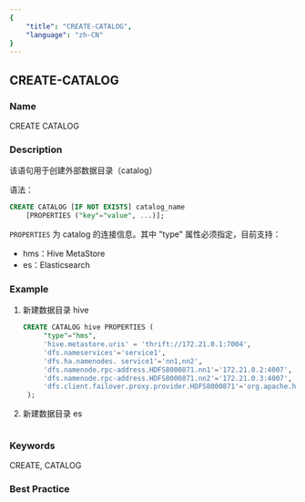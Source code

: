 ```yaml
---
{
    "title": "CREATE-CATALOG",
    "language": "zh-CN"
}
---
```


<!--
Licensed to the Apache Software Foundation (ASF) under one
or more contributor license agreements.  See the NOTICE file
distributed with this work for additional information
regarding copyright ownership.  The ASF licenses this file
to you under the Apache License, Version 2.0 (the
"License"); you may not use this file except in compliance
with the License.  You may obtain a copy of the License at

  http://www.apache.org/licenses/LICENSE-2.0

Unless required by applicable law or agreed to in writing,
software distributed under the License is distributed on an
"AS IS" BASIS, WITHOUT WARRANTIES OR CONDITIONS OF ANY
KIND, either express or implied.  See the License for the
specific language governing permissions and limitations
under the License.
-->

## CREATE-CATALOG

### Name

CREATE CATALOG

### Description

该语句用于创建外部数据目录（catalog）

语法：

```sql
CREATE CATALOG [IF NOT EXISTS] catalog_name
    [PROPERTIES ("key"="value", ...)];
```

`PROPERTIES` 为 catalog 的连接信息。其中 "type" 属性必须指定，目前支持：

* hms：Hive MetaStore
* es：Elasticsearch

### Example

1. 新建数据目录 hive

   ```sql
   CREATE CATALOG hive PROPERTIES (
		"type"="hms",
		'hive.metastore.uris' = 'thrift://172.21.0.1:7004',
		'dfs.nameservices'='service1',
		'dfs.ha.namenodes. service1'='nn1,nn2',
		'dfs.namenode.rpc-address.HDFS8000871.nn1'='172.21.0.2:4007',
		'dfs.namenode.rpc-address.HDFS8000871.nn2'='172.21.0.3:4007',
		'dfs.client.failover.proxy.provider.HDFS8000871'='org.apache.hadoop.hdfs.server.namenode.ha.ConfiguredFailoverProxyProvider'
	);
	```

2. 新建数据目录 es

   ```sql
   ```

### Keywords

CREATE, CATALOG

### Best Practice

